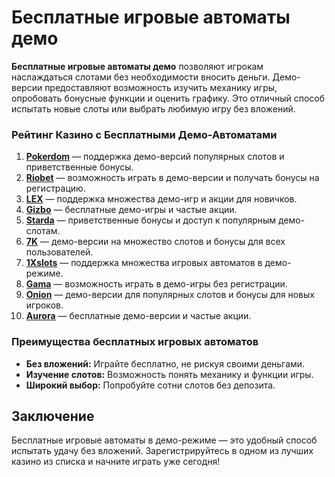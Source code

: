 # Бесплатные игровые автоматы демо

**Бесплатные игровые автоматы демо** позволяют игрокам наслаждаться слотами без необходимости вносить деньги. Демо-версии предоставляют возможность изучить механику игры, опробовать бонусные функции и оценить графику. Это отличный способ испытать новые слоты или выбрать любимую игру без вложений.

### Рейтинг Казино с Бесплатными Демо-Автоматами

1. **[Pokerdom](https://brandplay.link/4k77v2yx)** — поддержка демо-версий популярных слотов и приветственные бонусы.
2. **[Riobet](https://brandplay.link/7xBLTPyj)** — возможность играть в демо-версии и получать бонусы на регистрацию.
3. **[LEX](https://brandplay.link/zW4hdDFV)** — поддержка множества демо-игр и акции для новичков.
4. **[Gizbo](https://brandplay.link/bprXw4YV)** — бесплатные демо-игры и частые акции.
5. **[Starda](https://brandplay.link/fB7xwRFL)** — приветственные бонусы и доступ к популярным демо-слотам.
6. **[7K](https://brandplay.link/BvQyFShp)** — демо-версии на множество слотов и бонусы для всех пользователей.
7. **[1Xslots](https://brandplay.link/hSB1khtr)** — поддержка множества игровых автоматов в демо-режиме.
8. **[Gama](https://brandplay.link/j6NMKsDz)** — возможность играть в демо-игры без регистрации.
9. **[Onion](https://brandplay.link/zBGRVpQ9)** — демо-версии для популярных слотов и бонусы для новых игроков.
10. **[Aurora](https://10trafic-stat2.com/click/668546556bcc6313411604bd/6766/13032/subaccount)** — бесплатные демо-версии и частые акции.

### Преимущества бесплатных игровых автоматов

- **Без вложений:** Играйте бесплатно, не рискуя своими деньгами.
- **Изучение слотов:** Возможность понять механику и функции игры.
- **Широкий выбор:** Попробуйте сотни слотов без депозита.

## Заключение

Бесплатные игровые автоматы в демо-режиме — это удобный способ испытать удачу без вложений. Зарегистрируйтесь в одном из лучших казино из списка и начните играть уже сегодня!
